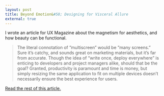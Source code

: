 ```yaml
---
layout: post
title: Beyond Emotion&#58; Designing for Visceral Allure
external: true
---
```


I wrote an article for UX Magazine about the magnetism for aesthetics, and how beauty can be functional. 

<blockquote><p>The literal connotation of ”multiscreen” would be ”many screens.” Sure it’s catchy, and sounds great on marketing materials, but it’s far from accurate. Though the idea of “write once, deploy everywhere” is enticing to developers and project managers alike, should that be the goal? Granted, productivity is paramount and time is money, but simply resizing the same application to fit on multiple devices doesn’t necessarily ensure the best experience for users.</p>
</blockquote>
<a href="http://uxmag.com/articles/beyond-emotion">Read the rest of this article.</a> 